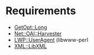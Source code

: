 # Requirements

- [GetOpt::Long](http://search.cpan.org/~jv/Getopt-Long-2.49.1/lib/Getopt/Long.pm)
- [Net::OAI::Harvester](http://search.cpan.org/~thb/OAI-Harvester-1.20/lib/Net/OAI/Harvester.pm)
- [LWP::UserAgent](http://search.cpan.org/~ether/libwww-perl-6.15/lib/LWP/UserAgent.pm) (libwww-perl
- [XML::LibXML](http://search.cpan.org/~shlomif/XML-LibXML-2.0128/LibXML.pod)
